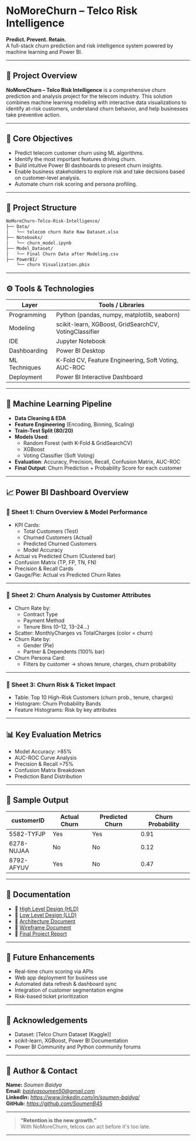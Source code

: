 # **NoMoreChurn – Telco Risk Intelligence**

**Predict. Prevent. Retain.**  
A full-stack churn prediction and risk intelligence system powered by machine learning and Power BI.

---

## 🚀 Project Overview

**NoMoreChurn – Telco Risk Intelligence** is a comprehensive churn prediction and analysis project for the telecom industry. This solution combines machine learning modeling with interactive data visualizations to identify at-risk customers, understand churn behavior, and help businesses take preventive action.

---

## 🧠 Core Objectives

- Predict telecom customer churn using ML algorithms.
- Identify the most important features driving churn.
- Build intuitive Power BI dashboards to present churn insights.
- Enable business stakeholders to explore risk and take decisions based on customer-level analysis.
- Automate churn risk scoring and persona profiling.

---

## 📂 Project Structure

```bash
NoMoreChurn-Telco-Risk-Intelligence/
├── Data/
│   └── telecom churn Rate Raw Dataset.xlsx
├── Notebooks/
│   └── churn_model.ipynb
├── Model_Dataset/
│   └── Final Churn Data after Modeling.csv
├── PowerBI/
    └── churn Visualization.pbix
```

---

## ⚙️ Tools & Technologies

| Layer             | Tools / Libraries                                     |
|------------------|-------------------------------------------------------|
| Programming       | Python (pandas, numpy, matplotlib, seaborn)          |
| Modeling          | scikit-learn, XGBoost, GridSearchCV, VotingClassifier|
| IDE               | Jupyter Notebook                                     |
| Dashboarding      | Power BI Desktop                                     |
| ML Techniques     | K-Fold CV, Feature Engineering, Soft Voting, AUC-ROC |
| Deployment        | Power BI Interactive Dashboard                       |

---

## 🧪 Machine Learning Pipeline

- **Data Cleaning & EDA**
- **Feature Engineering** (Encoding, Binning, Scaling)
- **Train-Test Split (80/20)**
- **Models Used**:
  - Random Forest (with K-Fold & GridSearchCV)
  - XGBoost
  - Voting Classifier (Soft Voting)
- **Evaluation**: Accuracy, Precision, Recall, Confusion Matrix, AUC-ROC
- **Final Output**: Churn Prediction + Probability Score for each customer

---

## 📈 Power BI Dashboard Overview

### 🧾 Sheet 1: Churn Overview & Model Performance

- KPI Cards:
  - Total Customers (Test)
  - Churned Customers (Actual)
  - Predicted Churned Customers
  - Model Accuracy
- Actual vs Predicted Churn (Clustered bar)
- Confusion Matrix (TP, FP, TN, FN)
- Precision & Recall Cards
- Gauge/Pie: Actual vs Predicted Churn Rates

---

### 🧾 Sheet 2: Churn Analysis by Customer Attributes

- Churn Rate by:
  - Contract Type
  - Payment Method
  - Tenure Bins (0–12, 13–24…)
- Scatter: MonthlyCharges vs TotalCharges (color = churn)
- Churn Rate by:
  - Gender (Pie)
  - Partner & Dependents (100% bar)
- Churn Persona Card:
  - Filters by customer → shows tenure, charges, churn probability

---

### 🧾 Sheet 3: Churn Risk & Ticket Impact

- Table: Top 10 High-Risk Customers (churn prob., tenure, charges)
- Histogram: Churn Probability Bands
- Feature Histograms: Risk by key attributes

---

## 📊 Key Evaluation Metrics

- Model Accuracy: >85%
- AUC-ROC Curve Analysis
- Precision & Recall >75%
- Confusion Matrix Breakdown
- Prediction Band Distribution

---

## 🧪 Sample Output

| customerID | Actual Churn | Predicted Churn | Churn Probability |
|------------|---------------|------------------|-------------------|
| 5582-TYFJP | Yes           | Yes              | 0.91              |
| 6278-NUJAA | No            | No               | 0.12              |
| 8792-AFYUV | Yes           | No               | 0.47              |

---

## 📁 Documentation

- 📄 [High Level Design (HLD)](https://github.com/SoumenB45/NoMoreChurn-Telco_Risk_Intelligence/blob/main/Documentation/High%20Level%20Design%20Document.pdf)
- 📄 [Low Level Design (LLD)](https://github.com/SoumenB45/NoMoreChurn-Telco_Risk_Intelligence/blob/main/Documentation/Low%20Level%20Design%20Document.pdf)
- 📄 [Architecture Document](https://github.com/SoumenB45/NoMoreChurn-Telco_Risk_Intelligence/blob/main/Documentation/Architecture%20Design%20Document.pdf)
- 📄 [Wireframe Document](https://github.com/SoumenB45/NoMoreChurn-Telco_Risk_Intelligence/blob/main/Documentation/Wireframe%20Document.pdf)
- 📄 [Final Project Report](https://github.com/SoumenB45/NoMoreChurn-Telco_Risk_Intelligence/blob/main/Documentation/NoMoreChurn%20Detailed%20Report.pdf)

---

## 🔮 Future Enhancements

- Real-time churn scoring via APIs
- Web app deployment for business use
- Automated data refresh & dashboard sync
- Integration of customer segmentation engine
- Risk-based ticket prioritization

---

## 🙌 Acknowledgements

- Dataset: [Telco Churn Dataset (Kaggle)]
- scikit-learn, XGBoost, Power BI Documentation
- Power BI Community and Python community forums

---

## 👤 Author & Contact

**Name:** *Soumen Baidya*  
**Email:** *baidyasoumen50@gmail.com*  
**LinkedIn:** *https://www.linkedin.com/in/soumen-baidya/*  
**GitHub:** *https://github.com/SoumenB45*  

---

> **“Retention is the new growth.”**  
> With NoMoreChurn, telcos can act before it's too late.

---
